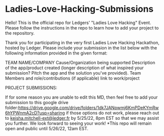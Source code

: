 # Ladies-Love-Hacking-Submissions
Hello! This is the official repo for Ledgers' "Ladies Love Hacking" Event. Please follow the instructions in the repo to learn how to add your project to the repository.

Thank you for participating in the very first Ladies Love Hacking Hackathon, hosted by Ledger. Please include your submission in the list below with the following information provided in the given format: 

TEAM NAME/COMPANY 
Cause/Organization being supported
Description of the app/product created (longer description of what inspired your submission? Pitch the app and the solution you've provided).
Team Members and role/contributions (if applicable) 
link to work/project 

PROJECT SUBMISSIONS:


If for some reason you are unable to edit this MD, then feel free to add your submission to this google drive folder:https://drive.google.com/drive/folders/1dk7JANpwmj6KmPDeKYmRw6hYPWnmA2cD?usp=sharing
if those options do not work, please reach out to keisha.mitchell-ext@ledger.fr by 5/25/22, 8pm EST so that we may assist you further. 
We look forward to seeing your work!
*This repo will remain open and public until 5/26/22, 12am EST. 
